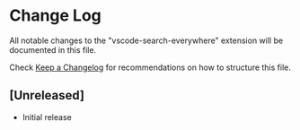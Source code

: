 # Change Log

All notable changes to the "vscode-search-everywhere" extension will be documented in this file.

Check [Keep a Changelog](http://keepachangelog.com/) for recommendations on how to structure this file.

## [Unreleased]

- Initial release